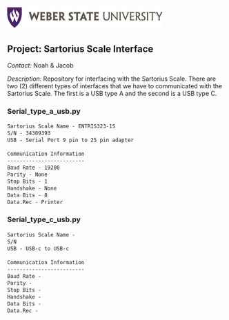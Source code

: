 [logo]: documents/wsu_horiz1.png "Weber State University"

![alt text][logo]
======

Project: Sartorius Scale Interface
----------------------------------

*Contact:* Noah & Jacob

*Description:* Repository for interfacing with the Sartorius Scale. There are two (2) different types of interfaces that we have to communicated with the Sartorius Scale. The first is a USB type A and the second is a USB type C.

### Serial_type_a_usb.py
    Sartorius Scale Name - ENTRIS323-1S
    S/N - 34309393
    USB - Serial Port 9 pin to 25 pin adapter

    Communication Information
    -------------------------
    Baud Rate - 19200
    Parity - None
    Stop Bits - 1
    Handshake - None
    Data Bits - 8
    Data.Rec - Printer

### Serial_type_c_usb.py
    Sartorius Scale Name - 
    S/N
    USB - USB-c to USB-c

    Communication Information
    -------------------------
    Baud Rate - 
    Parity - 
    Stop Bits - 
    Handshake - 
    Data Bits - 
    Data.Rec - 





